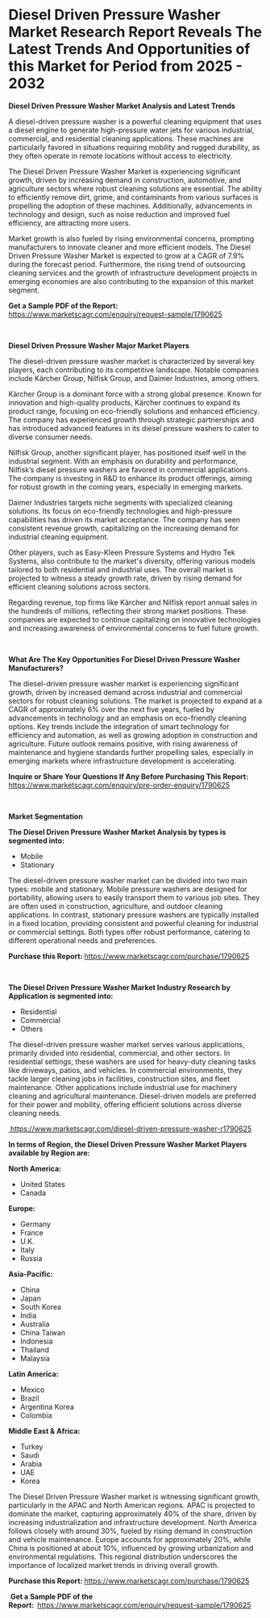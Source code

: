 <p><h1>Diesel Driven Pressure Washer Market Research Report Reveals The Latest Trends And Opportunities of this Market for Period from 2025 - 2032</h1></p><p><strong>Diesel Driven Pressure Washer Market Analysis and Latest Trends</strong></p>
<p><p>A diesel-driven pressure washer is a powerful cleaning equipment that uses a diesel engine to generate high-pressure water jets for various industrial, commercial, and residential cleaning applications. These machines are particularly favored in situations requiring mobility and rugged durability, as they often operate in remote locations without access to electricity. </p><p>The Diesel Driven Pressure Washer Market is experiencing significant growth, driven by increasing demand in construction, automotive, and agriculture sectors where robust cleaning solutions are essential. The ability to efficiently remove dirt, grime, and contaminants from various surfaces is propelling the adoption of these machines. Additionally, advancements in technology and design, such as noise reduction and improved fuel efficiency, are attracting more users.</p><p>Market growth is also fueled by rising environmental concerns, prompting manufacturers to innovate cleaner and more efficient models. The Diesel Driven Pressure Washer Market is expected to grow at a CAGR of 7.9% during the forecast period. Furthermore, the rising trend of outsourcing cleaning services and the growth of infrastructure development projects in emerging economies are also contributing to the expansion of this market segment.</p></p>
<p><strong>Get a Sample PDF of the Report:&nbsp;</strong> <a href="https://www.marketscagr.com/enquiry/request-sample/1790625?utm_campaign=3651&utm_medium=2&utm_source=Github&utm_content=ia&utm_term=16042025&utm_id=diesel-driven-pressure-washer">https://www.marketscagr.com/enquiry/request-sample/1790625</a></p>
<p>&nbsp;</p>
<p><strong>Diesel Driven Pressure Washer Major Market Players</strong></p>
<p><p>The diesel-driven pressure washer market is characterized by several key players, each contributing to its competitive landscape. Notable companies include Kärcher Group, Nilfisk Group, and Daimer Industries, among others.</p><p>Kärcher Group is a dominant force with a strong global presence. Known for innovation and high-quality products, Kärcher continues to expand its product range, focusing on eco-friendly solutions and enhanced efficiency. The company has experienced growth through strategic partnerships and has introduced advanced features in its diesel pressure washers to cater to diverse consumer needs.</p><p>Nilfisk Group, another significant player, has positioned itself well in the industrial segment. With an emphasis on durability and performance, Nilfisk’s diesel pressure washers are favored in commercial applications. The company is investing in R&D to enhance its product offerings, aiming for robust growth in the coming years, especially in emerging markets.</p><p>Daimer Industries targets niche segments with specialized cleaning solutions. Its focus on eco-friendly technologies and high-pressure capabilities has driven its market acceptance. The company has seen consistent revenue growth, capitalizing on the increasing demand for industrial cleaning equipment.</p><p>Other players, such as Easy-Kleen Pressure Systems and Hydro Tek Systems, also contribute to the market's diversity, offering various models tailored to both residential and industrial uses. The overall market is projected to witness a steady growth rate, driven by rising demand for efficient cleaning solutions across sectors.</p><p>Regarding revenue, top firms like Kärcher and Nilfisk report annual sales in the hundreds of millions, reflecting their strong market positions. These companies are expected to continue capitalizing on innovative technologies and increasing awareness of environmental concerns to fuel future growth.</p></p>
<p>&nbsp;</p>
<p><strong>What Are The Key Opportunities For Diesel Driven Pressure Washer Manufacturers?</strong></p>
<p><p>The diesel-driven pressure washer market is experiencing significant growth, driven by increased demand across industrial and commercial sectors for robust cleaning solutions. The market is projected to expand at a CAGR of approximately 6% over the next five years, fueled by advancements in technology and an emphasis on eco-friendly cleaning options. Key trends include the integration of smart technology for efficiency and automation, as well as growing adoption in construction and agriculture. Future outlook remains positive, with rising awareness of maintenance and hygiene standards further propelling sales, especially in emerging markets where infrastructure development is accelerating.</p></p>
<p><strong>Inquire or Share Your Questions If Any Before Purchasing This Report:</strong> <a href="https://www.marketscagr.com/enquiry/pre-order-enquiry/1790625?utm_campaign=3651&utm_medium=2&utm_source=Github&utm_content=ia&utm_term=16042025&utm_id=diesel-driven-pressure-washer">https://www.marketscagr.com/enquiry/pre-order-enquiry/1790625</a></p>
<p>&nbsp;</p>
<p><strong>Market Segmentation</strong></p>
<p><strong>The Diesel Driven Pressure Washer Market Analysis by types is segmented into:</strong></p>
<p><ul><li>Mobile</li><li>Stationary</li></ul></p>
<p><p>The diesel-driven pressure washer market can be divided into two main types: mobile and stationary. Mobile pressure washers are designed for portability, allowing users to easily transport them to various job sites. They are often used in construction, agriculture, and outdoor cleaning applications. In contrast, stationary pressure washers are typically installed in a fixed location, providing consistent and powerful cleaning for industrial or commercial settings. Both types offer robust performance, catering to different operational needs and preferences.</p></p>
<p><strong>Purchase this Report:&nbsp;</strong><a href="https://www.marketscagr.com/purchase/1790625?utm_campaign=3651&utm_medium=2&utm_source=Github&utm_content=ia&utm_term=16042025&utm_id=diesel-driven-pressure-washer">https://www.marketscagr.com/purchase/1790625</a></p>
<p>&nbsp;</p>
<p><strong>The Diesel Driven Pressure Washer Market Industry Research by Application is segmented into:</strong></p>
<p><ul><li>Residential</li><li>Commercial</li><li>Others</li></ul></p>
<p><p>The diesel-driven pressure washer market serves various applications, primarily divided into residential, commercial, and other sectors. In residential settings, these washers are used for heavy-duty cleaning tasks like driveways, patios, and vehicles. In commercial environments, they tackle larger cleaning jobs in facilities, construction sites, and fleet maintenance. Other applications include industrial use for machinery cleaning and agricultural maintenance. Diesel-driven models are preferred for their power and mobility, offering efficient solutions across diverse cleaning needs.</p></p>
<p><a href="https://www.marketscagr.com/diesel-driven-pressure-washer-r1790625?utm_campaign=3651&utm_medium=2&utm_source=Github&utm_content=ia&utm_term=16042025&utm_id=diesel-driven-pressure-washer">&nbsp;https://www.marketscagr.com/diesel-driven-pressure-washer-r1790625</a></p>
<p><strong>In terms of Region, the Diesel Driven Pressure Washer Market Players available by Region are:</strong></p>
<p>
    <p> <strong> North America: </strong>
        <ul>
            <li>United States</li>
            <li>Canada</li>
        </ul>
        </p> 
    <p> <strong> Europe: </strong>
        <ul>
            <li>Germany</li>
            <li>France</li>
            <li>U.K.</li>
            <li>Italy</li>
            <li>Russia</li>
        </ul>
        </p> 
    <p> <strong> Asia-Pacific: </strong>
        <ul>
            <li>China</li>
            <li>Japan</li>
            <li>South Korea</li>
            <li>India</li>
            <li>Australia</li>
            <li>China Taiwan</li>
            <li>Indonesia</li>
            <li>Thailand</li>
            <li>Malaysia</li>
        </ul>
        </p> 
    <p> <strong> Latin America: </strong>
        <ul>
            <li>Mexico</li>
            <li>Brazil</li>
            <li>Argentina Korea</li>
            <li>Colombia</li>
        </ul>
        </p> 
    <p> <strong> Middle East & Africa: </strong>
        <ul>
            <li>Turkey</li>
            <li>Saudi</li>
            <li>Arabia</li>
            <li>UAE</li>
            <li>Korea</li>
        </ul>
    </p>
    </p>
<p><p>The Diesel Driven Pressure Washer market is witnessing significant growth, particularly in the APAC and North American regions. APAC is projected to dominate the market, capturing approximately 40% of the share, driven by increasing industrialization and infrastructure development. North America follows closely with around 30%, fueled by rising demand in construction and vehicle maintenance. Europe accounts for approximately 20%, while China is positioned at about 10%, influenced by growing urbanization and environmental regulations. This regional distribution underscores the importance of localized market trends in driving overall growth.</p></p>
<p><strong>Purchase this Report: </strong><a href="https://www.marketscagr.com/purchase/1790625?utm_campaign=3651&utm_medium=2&utm_source=Github&utm_content=ia&utm_term=16042025&utm_id=diesel-driven-pressure-washer">https://www.marketscagr.com/purchase/1790625</a></p>
<p>&nbsp;<strong>Get a Sample PDF of the Report:&nbsp;&nbsp;</strong><a href="https://www.marketscagr.com/enquiry/request-sample/1790625?utm_campaign=3651&utm_medium=2&utm_source=Github&utm_content=ia&utm_term=16042025&utm_id=diesel-driven-pressure-washer">https://www.marketscagr.com/enquiry/request-sample/1790625</a></p>
<p><strong></strong></p>
<p><p></p><p></p><p></p></p>